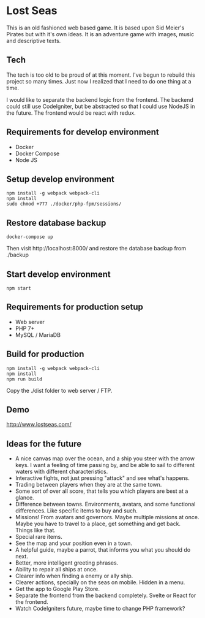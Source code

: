 # Lost Seas

This is an old fashioned web based game. It is based upon Sid Meier's Pirates but with it's own ideas.
It is an adventure game with images, music and descriptive texts.

## Tech

The tech is too old to be proud of at this moment. I've begun to rebuild this project so many times.
Just now I realized that I need to do one thing at a time.

I would like to separate the backend logic from the frontend. The backend could still use CodeIgniter,
but be abstracted so that I could use NodeJS in the future. The frontend would be react with redux.

## Requirements for develop environment

-   Docker
-   Docker Compose
-   Node JS

## Setup develop environment

```
npm install -g webpack webpack-cli
npm install
sudo chmod +777 ./docker/php-fpm/sessions/
```

## Restore database backup

```
docker-compose up
```

Then visit http://localhost:8000/ and restore the database backup from ./backup

## Start develop environment

```
npm start
```

## Requirements for production setup

-   Web server
-   PHP 7+
-   MySQL / MariaDB

## Build for production

```
npm install -g webpack webpack-cli
npm install
npm run build
```

Copy the ./dist folder to web server / FTP.

## Demo

http://www.lostseas.com/

## Ideas for the future

-   A nice canvas map over the ocean, and a ship you steer with the arrow keys. I want a feeling of time passing by, and be able to sail to different waters with different characteristics.
-   Interactive fights, not just pressing "attack" and see what's happens.
-   Trading between players when they are at the same town.
-   Some sort of over all score, that tells you which players are best at a glance.
-   Difference between towns. Environments, avatars, and some functional differences. Like specific items to buy and such.
-   Missions! From avatars and governors. Maybe multiple missions at once. Maybe you have to travel to a place, get something and get back. Things like that.
-   Special rare items.
-   See the map and your position even in a town.
-   A helpful guide, maybe a parrot, that informs you what you should do next.
-   Better, more intelligent greeting phrases.
-   Ability to repair all ships at once.
-   Clearer info when finding a enemy or ally ship.
-   Clearer actions, specially on the seas on mobile. Hidden in a menu.
-   Get the app to Google Play Store.
-   Separate the frontend from the backend completely. Svelte or React for the frontend.
-   Watch CodeIgniters future, maybe time to change PHP framework?
